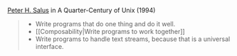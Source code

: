  [Peter H. Salus](https://en.wikipedia.org/wiki/Peter_H._Salus "Peter H. Salus") in A Quarter-Century of Unix (1994)
> - Write programs that do one thing and do it well.
> - [[Composability|Write programs to work together]]
> - Write programs to handle text streams, because that is a universal interface.

